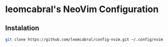 # leomcabral's NeoVim Configuration

## Instalation
```bash
git clone https://github.com/leomcabral/config-nvim.git ~/.config/nvim
```

